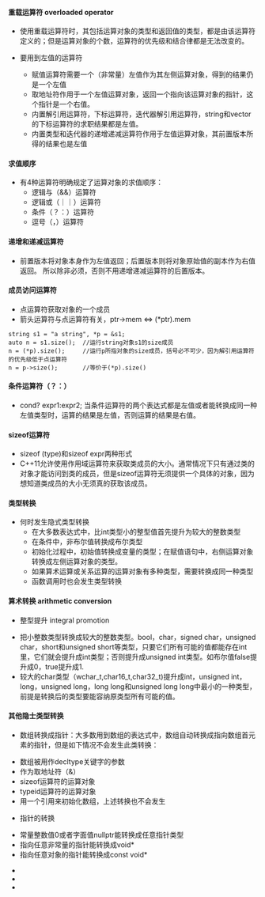#### 重载运算符 overloaded operator
+ 使用重载运算符时，其包括运算对象的类型和返回值的类型，都是由该运算符定义的；但是运算对象的个数，运算符的优先级和结合律都是无法改变的。

+ 要用到左值的运算符
  * 赋值运算符需要一个（非常量）左值作为其左侧运算对象，得到的结果仍是一个左值
  * 取地址符作用于一个左值运算对象，返回一个指向该运算对象的指针，这个指针是一个右值。
  * 内置解引用运算符，下标运算符，迭代器解引用运算符，string和vector的下标运算符的求职结果都是左值。
  * 内置类型和迭代器的递增递减运算符作用于左值运算对象，其前置版本所得的结果也是左值
  
#### 求值顺序
+ 有4种运算符明确规定了运算对象的求值顺序：
   * 逻辑与（&&）运算符
   * 逻辑或（｜｜）运算符
   * 条件（？：）运算符
   * 逗号（，）运算符
   
#### 递增和递减运算符
+ 前置版本将对象本身作为左值返回；后置版本则将对象原始值的副本作为右值返回。 所以除非必须，否则不用递增递减运算符的后置版本。

#### 成员访问运算符
+ 点运算符获取对象的一个成员
+ 箭头运算符与点运算符有关，ptr->mem <=> (*ptr).mem
```
string s1 = "a string", *p = &s1;
auto n = s1.size();  //运行string对象s1的size成员
n = (*p).size();     //运行p所指对象的size成员，括号必不可少，因为解引用运算符的优先级低于点运算符
n = p->size();       //等价于(*p).size() 
```

#### 条件运算符（？：）
+ cond? expr1:expr2; 当条件运算符的两个表达式都是左值或者能转换成同一种左值类型时，运算的结果是左值，否则运算的结果是右值。

#### sizeof运算符
+ sizeof (type)和sizeof expr两种形式
+ C++11允许使用作用域运算符来获取类成员的大小。通常情况下只有通过类的对象才能访问到类的成员，但是sizeof运算符无须提供一个具体的对象，因为想知道类成员的大小无须真的获取该成员。

#### 类型转换
+ 何时发生隐式类型转换
  * 在大多数表达式中，比int类型小的整型值首先提升为较大的整数类型
  * 在条件中，非布尔值转换成布尔类型
  * 初始化过程中，初始值转换成变量的类型；在赋值语句中，右侧运算对象转换成左侧运算对象的类型。
  * 如果算术运算或关系运算的运算对象有多种类型，需要转换成同一种类型
  * 函数调用时也会发生类型转换

#### 算术转换 arithmetic conversion
+ 整型提升 integral promotion
 * 把小整数类型转换成较大的整数类型。bool，char，signed char，unsigned char，short和unsigned short等类型，只要它们所有可能的值都能存在int里，它们就会提升成int类型；否则提升成unsigned int类型。如布尔值false提升成0，true提升成1.
 * 较大的char类型（wchar_t,char16_t,char32_t)提升成int，unsigned int，long，unsigned long，long long和unsigned long long中最小的一种类型，前提是转换后的类型要能容纳原类型所有可能的值。
 
#### 其他隐士类型转换
+ 数组转换成指针：大多数用到数组的表达式中，数组自动转换成指向数组首元素的指针，但是如下情况不会发生此类转换：
 * 数组被用作decltype关键字的参数
 * 作为取地址符（&）
 * sizeof运算符的运算对象
 * typeid运算符的运算对象
 * 用一个引用来初始化数组，上述转换也不会发生

+ 指针的转换
 * 常量整数值0或者字面值nullptr能转换成任意指针类型
 * 指向任意非常量的指针能转换成void*
 * 指向任意对象的指针能转换成const void*
+ 
+ 
+ 

